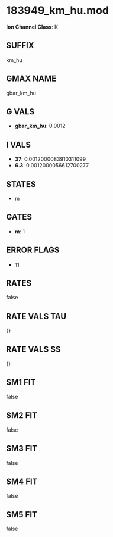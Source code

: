 # 183949_km_hu.mod

**Ion Channel Class**: K

## SUFFIX

km_hu

## GMAX NAME

gbar_km_hu

## G VALS

- **gbar_km_hu**: 0.0012

## I VALS

- **37**: 0.0012000083910311099
- **6.3**: 0.0012000056612700277

## STATES

- m

## GATES

- **m**: 1

## ERROR FLAGS

- 11

## RATES

false

## RATE VALS TAU

{}

## RATE VALS SS

{}

## SM1 FIT

false

## SM2 FIT

false

## SM3 FIT

false

## SM4 FIT

false

## SM5 FIT

false
